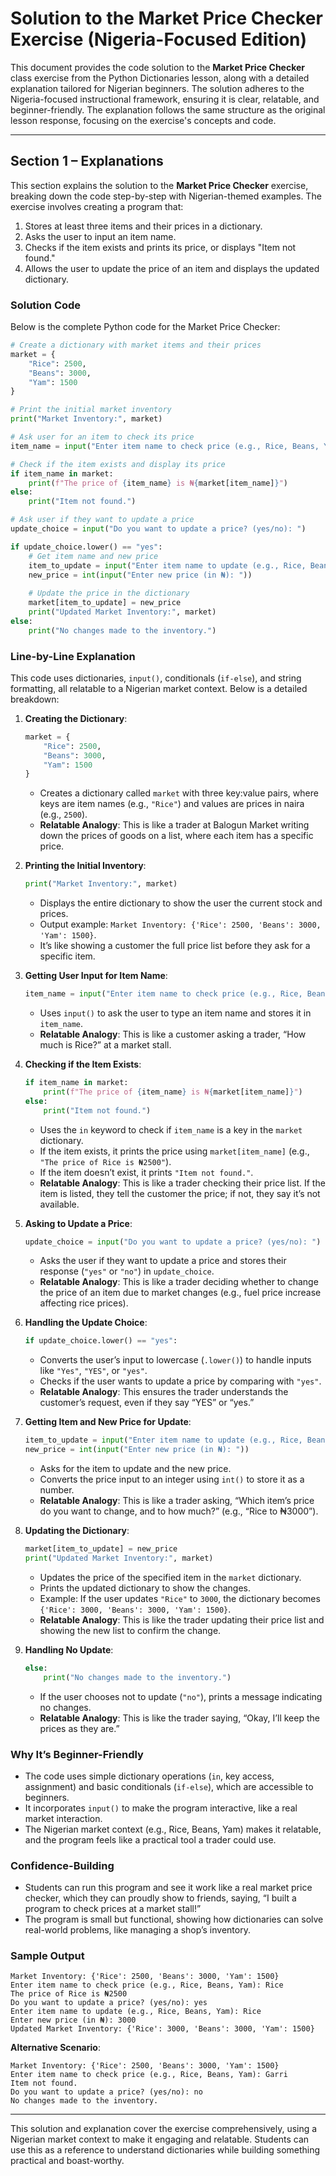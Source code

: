 # **Solution to the Market Price Checker Exercise (Nigeria-Focused Edition)**

This document provides the code solution to the **Market Price Checker** class exercise from the Python Dictionaries lesson, along with a detailed explanation tailored for Nigerian beginners. The solution adheres to the Nigeria-focused instructional framework, ensuring it is clear, relatable, and beginner-friendly. The explanation follows the same structure as the original lesson response, focusing on the exercise's concepts and code.

---

## **Section 1 – Explanations**

This section explains the solution to the **Market Price Checker** exercise, breaking down the code step-by-step with Nigerian-themed examples. The exercise involves creating a program that:
1. Stores at least three items and their prices in a dictionary.
2. Asks the user to input an item name.
3. Checks if the item exists and prints its price, or displays "Item not found."
4. Allows the user to update the price of an item and displays the updated dictionary.

### **Solution Code**
Below is the complete Python code for the Market Price Checker:

```python
# Create a dictionary with market items and their prices
market = {
    "Rice": 2500,
    "Beans": 3000,
    "Yam": 1500
}

# Print the initial market inventory
print("Market Inventory:", market)

# Ask user for an item to check its price
item_name = input("Enter item name to check price (e.g., Rice, Beans, Yam): ")

# Check if the item exists and display its price
if item_name in market:
    print(f"The price of {item_name} is ₦{market[item_name]}")
else:
    print("Item not found.")

# Ask user if they want to update a price
update_choice = input("Do you want to update a price? (yes/no): ")

if update_choice.lower() == "yes":
    # Get item name and new price
    item_to_update = input("Enter item name to update (e.g., Rice, Beans, Yam): ")
    new_price = int(input("Enter new price (in ₦): "))
    
    # Update the price in the dictionary
    market[item_to_update] = new_price
    print("Updated Market Inventory:", market)
else:
    print("No changes made to the inventory.")
```

### **Line-by-Line Explanation**

This code uses dictionaries, `input()`, conditionals (`if-else`), and string formatting, all relatable to a Nigerian market context. Below is a detailed breakdown:

1. **Creating the Dictionary**:
   ```python
   market = {
       "Rice": 2500,
       "Beans": 3000,
       "Yam": 1500
   }
   ```
   - Creates a dictionary called `market` with three key:value pairs, where keys are item names (e.g., `"Rice"`) and values are prices in naira (e.g., `2500`).
   - **Relatable Analogy**: This is like a trader at Balogun Market writing down the prices of goods on a list, where each item has a specific price.

2. **Printing the Initial Inventory**:
   ```python
   print("Market Inventory:", market)
   ```
   - Displays the entire dictionary to show the user the current stock and prices.
   - Output example: `Market Inventory: {'Rice': 2500, 'Beans': 3000, 'Yam': 1500}`.
   - It’s like showing a customer the full price list before they ask for a specific item.

3. **Getting User Input for Item Name**:
   ```python
   item_name = input("Enter item name to check price (e.g., Rice, Beans, Yam): ")
   ```
   - Uses `input()` to ask the user to type an item name and stores it in `item_name`.
   - **Relatable Analogy**: This is like a customer asking a trader, “How much is Rice?” at a market stall.

4. **Checking if the Item Exists**:
   ```python
   if item_name in market:
       print(f"The price of {item_name} is ₦{market[item_name]}")
   else:
       print("Item not found.")
   ```
   - Uses the `in` keyword to check if `item_name` is a key in the `market` dictionary.
   - If the item exists, it prints the price using `market[item_name]` (e.g., `"The price of Rice is ₦2500"`).
   - If the item doesn’t exist, it prints `"Item not found."`.
   - **Relatable Analogy**: This is like a trader checking their price list. If the item is listed, they tell the customer the price; if not, they say it’s not available.

5. **Asking to Update a Price**:
   ```python
   update_choice = input("Do you want to update a price? (yes/no): ")
   ```
   - Asks the user if they want to update a price and stores their response (`"yes"` or `"no"`) in `update_choice`.
   - **Relatable Analogy**: This is like a trader deciding whether to change the price of an item due to market changes (e.g., fuel price increase affecting rice prices).

6. **Handling the Update Choice**:
   ```python
   if update_choice.lower() == "yes":
   ```
   - Converts the user’s input to lowercase (`.lower()`) to handle inputs like `"Yes"`, `"YES"`, or `"yes"`.
   - Checks if the user wants to update a price by comparing with `"yes"`.
   - **Relatable Analogy**: This ensures the trader understands the customer’s request, even if they say “YES” or “yes.”

7. **Getting Item and New Price for Update**:
   ```python
   item_to_update = input("Enter item name to update (e.g., Rice, Beans, Yam): ")
   new_price = int(input("Enter new price (in ₦): "))
   ```
   - Asks for the item to update and the new price.
   - Converts the price input to an integer using `int()` to store it as a number.
   - **Relatable Analogy**: This is like a trader asking, “Which item’s price do you want to change, and to how much?” (e.g., “Rice to ₦3000”).

8. **Updating the Dictionary**:
   ```python
   market[item_to_update] = new_price
   print("Updated Market Inventory:", market)
   ```
   - Updates the price of the specified item in the `market` dictionary.
   - Prints the updated dictionary to show the changes.
   - Example: If the user updates `"Rice"` to `3000`, the dictionary becomes `{'Rice': 3000, 'Beans': 3000, 'Yam': 1500}`.
   - **Relatable Analogy**: This is like the trader updating their price list and showing the new list to confirm the change.

9. **Handling No Update**:
   ```python
   else:
       print("No changes made to the inventory.")
   ```
   - If the user chooses not to update (`"no"`), prints a message indicating no changes.
   - **Relatable Analogy**: This is like the trader saying, “Okay, I’ll keep the prices as they are.”

### **Why It’s Beginner-Friendly**
- The code uses simple dictionary operations (`in`, key access, assignment) and basic conditionals (`if-else`), which are accessible to beginners.
- It incorporates `input()` to make the program interactive, like a real market interaction.
- The Nigerian market context (e.g., Rice, Beans, Yam) makes it relatable, and the program feels like a practical tool a trader could use.

### **Confidence-Building**
- Students can run this program and see it work like a real market price checker, which they can proudly show to friends, saying, “I built a program to check prices at a market stall!”
- The program is small but functional, showing how dictionaries can solve real-world problems, like managing a shop’s inventory.

### **Sample Output**
```
Market Inventory: {'Rice': 2500, 'Beans': 3000, 'Yam': 1500}
Enter item name to check price (e.g., Rice, Beans, Yam): Rice
The price of Rice is ₦2500
Do you want to update a price? (yes/no): yes
Enter item name to update (e.g., Rice, Beans, Yam): Rice
Enter new price (in ₦): 3000
Updated Market Inventory: {'Rice': 3000, 'Beans': 3000, 'Yam': 1500}
```

**Alternative Scenario**:
```
Market Inventory: {'Rice': 2500, 'Beans': 3000, 'Yam': 1500}
Enter item name to check price (e.g., Rice, Beans, Yam): Garri
Item not found.
Do you want to update a price? (yes/no): no
No changes made to the inventory.
```

---

This solution and explanation cover the exercise comprehensively, using a Nigerian market context to make it engaging and relatable. Students can use this as a reference to understand dictionaries while building something practical and boast-worthy.